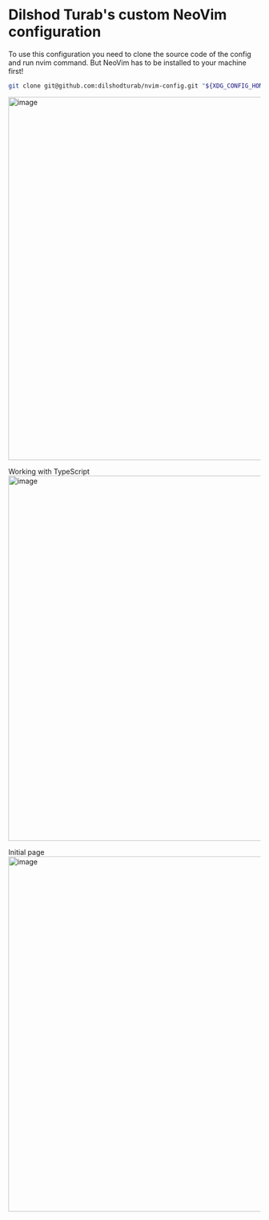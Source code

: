 # Dilshod Turab's custom NeoVim configuration

To use this configuration you need to clone the source code of the config and run nvim command. But NeoVim has to be installed to your machine first!
```bash
git clone git@github.com:dilshodturab/nvim-config.git "${XDG_CONFIG_HOME:-$HOME/.config}"/nvim
```


<img width="1366" height="724" alt="image" src="https://github.com/user-attachments/assets/7c802307-cc0f-4cd2-8c04-a8ce5cea1440" />

Working with TypeScript
<img width="1365" height="728" alt="image" src="https://github.com/user-attachments/assets/eef1a11c-5ece-41a0-843c-78f9fa4fe61e" />

Initial page
<img width="1366" height="708" alt="image" src="https://github.com/user-attachments/assets/0a91b5b3-06e2-4da2-9ccc-21c6f822ce0f" />
